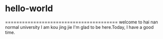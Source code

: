 # hello-world
========================================
welcome  to hai nan normal university
I am kou jing jie I'm glad to be here.Today, I have a good time.
